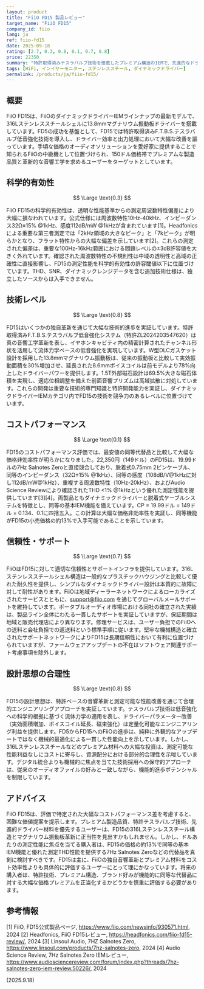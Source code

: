 ```yaml
---
layout: product
title: "FiiO FD15 製品レビュー"
target_name: "FiiO FD15"
company_id: fiio
lang: ja
ref: fiio-fd15
date: 2025-09-18
rating: [2.7, 0.3, 0.8, 0.1, 0.7, 0.8]
price: 22350
summary: "特許取得済みテスラバルブ技術を搭載したプレミアム構造のIEMで、先進的なドライバー革新を特徴とするが、同等代替品と比較して大幅な価格非効率性によりコストパフォーマンスが低い"
tags: [HiFi, インイヤーモニター, ステンレススチール, ダイナミックドライバー]
permalink: /products/ja/fiio-fd15/
---
```

## 概要

FiiO FD15は、FiiOのダイナミックドライバーIEMラインナップの最新モデルで、316Lステンレススチールシェルに13.8mmマグナリウム振動板ドライバーを搭載しています。FD5の成功を基盤として、FD15では特許取得済みF.T.B.S.テスラバルブ低音強化技術を導入し、ドライバー効率と出力処理において大幅な改善を謳っています。手頃な価格のオーディオソリューションを愛好家に提供することで知られるFiiOの中級機として位置づけられ、150ドル価格帯でプレミアムな製造品質と革新的な音響工学を求めるユーザーをターゲットとしています。

## 科学的有効性

$$ \Large \text{0.3} $$

FiiO FD15の科学的有効性は、透明な性能基準からの測定周波数特性偏差により大幅に損なわれています。公式仕様には周波数特性10Hz-40kHz、インピーダンス32Ω±15% @1kHz、感度112dB/mW @1kHzが含まれています[1]。Headfonicsによる重要な第三者測定では「2kHz領域の大きなピーク」と「7kピーク」が明らかとなり、フラット特性からの大幅な偏差を示しています[2]。これらの測定された偏差は、重要な100Hz-16kHz範囲における問題レベルの±3dB許容値を大きく外れています。確認された周波数特性の不規則性は中域の透明性と高域の正確性に直接影響し、FD15の測定性能を科学的有効性の許容閾値以下に位置づけています。THD、SNR、ダイナミックレンジデータを含む追加技術仕様は、独立したソースからは入手できません。

## 技術レベル

$$ \Large \text{0.8} $$

FD15はいくつかの独自革新を通じて大幅な技術的進歩を実証しています。特許取得済みF.T.B.S.テスラバルブ低音強化システム（特許ZL2024203547620）は真の音響工学革新を表し、イヤホンキャビティ内の精密計算されたチャンネル形状を活用して流体力学ベースの低音強化を実現しています。W型DLCガスケット設計を採用した13.8mmマグナリウム振動板は、従来の振動板と比較して実効振動面積を30%増加させ、延長された8.6mmボイスコイルは前モデルより78%向上したドライバーパワーを提供します。1.5T外部磁石設計は69.5%大きな磁石体積を実現し、適応位相調整を備えた前面音響プリズムは高域拡散に対処しています。これらの開発は重要な技術的専門知識と特許開発能力を実証し、ダイナミックドライバーIEMカテゴリ内でFD15の技術を競争力のあるレベルに位置づけています。

## コストパフォーマンス

$$ \Large \text{0.1} $$

FD15のコストパフォーマンス評価では、最安値の同等代替品と比較して大幅な価格非効率性が明らかになりました。22,350円（149ドル）のFD15は、19.99ドルの7Hz Salnotes Zeroと直接競合しており、脱着式0.75mm 2ピンケーブル、同等のインピーダンス（32Ω±15% @1kHz）、同等の感度（108dB/V@1kHzに対し112dB/mW@1kHz）、重複する周波数特性（10Hz-20kHz）、およびAudio Science Reviewにより確認されたTHD <1% @1kHzという優れた測定性能を提供しています[3][4]。両製品ともダイナミックドライバーと脱着式ケーブルシステムを特徴とし、同等の基本IEM機能を備えています。CP = 19.99ドル ÷ 149ドル = 0.134、0.1に四捨五入。この計算は大幅な価格非効率性を実証し、同等機能がFD15の小売価格の約13%で入手可能であることを示しています。

## 信頼性・サポート

$$ \Large \text{0.7} $$

FiiOはFD15に対して適切な信頼性とサポートインフラを提供しています。316Lステンレススチールシェル構造は一般的なプラスチックハウジングと比較して優れた耐久性を提供し、シンプルなダイナミックドライバー設計は本質的に故障に対して耐性があります。FiiOは地域ディーラーネットワークによるローカライズされたサービスとともに、support@fiio.com を通じてグローバルメールサポートを維持しています。ポータブルオーディオ市場における同社の確立された実績は、製品ライン全体にわたる一貫したサポートを実証していますが、保証期間は地域と販売代理店により異なります。修理サービスは、ユーザー負担でのFiiOへの送料と会社負担での返送料という標準手順に従います。堅牢な機械構造と確立されたサポートネットワークによりFD15は長期信頼性において有利に位置づけられていますが、ファームウェアアップデートの不在はソフトウェア関連サポート考慮事項を除外します。

## 設計思想の合理性

$$ \Large \text{0.8} $$

FD15の設計思想は、特許ベースの音響革新と測定可能な性能改善を通じて合理的エンジニアリングアプローチを実証しています。テスラバルブ技術は低音強化への科学的根拠に基づく流体力学の適用を表し、ドライバーパラメーター改善（実効面積増加、ボイスコイル延長、磁束強化）は定量化可能なエンジニアリング利益を提供します。FD5からFD15へのFiiOの進歩は、純粋に外観的なアップデートではなく機械的最適化による一貫した性能向上を示しています。しかし、316Lステンレススチールなどのプレミアム材料への大幅な投資は、測定可能な性能利益なしにコストに寄与し、資源配分における部分的合理性を示唆しています。デジタル統合よりも機械的に焦点を当てた技術採用への保守的アプローチは、従来のオーディオファイルの好みと一致しながら、機能的進歩ポテンシャルを制限しています。

## アドバイス

FiiO FD15は、評価で特定された大幅なコストパフォーマンス差を考慮すると、困難な価値提案を提示します。プレミアム製造品質、特許テスラバルブ技術、先進的ドライバー材料を優先するユーザーは、FD15の316Lステンレススチール構造とマグナリウム振動板革新に正当性を見出すかもしれません。しかし、ドルあたりの測定性能に焦点を当てる購入者は、FD15の価格の約13%で同等の基本IEM機能と優れた測定THD性能を提供する7Hz Salnotes Zeroなどの代替品を真剣に検討すべきです。FD15は主に、FiiOの独自音響革新とプレミアム材料をコスト効率性よりも具体的に評価するユーザーにとって理にかなっています。将来の購入者は、特許技術、プレミアム構造、ブランド好みが機能的に同等な代替品に対する大幅な価格プレミアムを正当化するかどうかを慎重に評価する必要があります。

## 参考情報

[1] FiiO, FD15公式製品ページ, https://www.fiio.com/newsinfo/930571.html, 2024
[2] Headfonics, FiiO FD15レビュー, https://headfonics.com/fiio-fd15-review/, 2024
[3] Linsoul Audio, 7HZ Salnotes Zero, https://www.linsoul.com/products/7hz-salnotes-zero, 2024
[4] Audio Science Review, 7Hz Salnotes Zero IEMレビュー, https://www.audiosciencereview.com/forum/index.php?threads/7hz-salnotes-zero-iem-review.50226/, 2024

(2025.9.18)